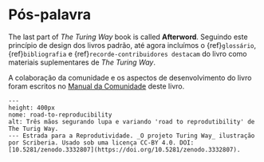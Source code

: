 # Pós-palavra

The last part of _The Turing Way_ book is called **Afterword**. Seguindo este princípio de design dos livros padrão, até agora incluímos o {ref}`glossário`, {ref}`bibliografia` e {ref}`recorde-contribuidores destacam` do livro como materiais suplementares de _The Turing Way_.

A colaboração da comunidade e os aspectos de desenvolvimento do livro foram escritos no [Manual da Comunidade](../community-handbook/community-handbook) deste livro.

```{figure} ../figures/road-to-reproducibility.jpg
---
height: 400px
nome: road-to-reproducibility
alt: Três mãos segurando lupa e variando 'road to reprodutibility' de The Turig Way.
--- Estrada para a Reprodutividade. _O projeto Turing Way_ ilustração por Scriberia. Usado sob uma licença CC-BY 4.0. DOI: [10.5281/zenodo.3332807](https://doi.org/10.5281/zenodo.3332807).
```

